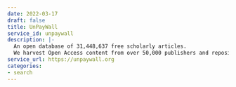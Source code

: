 ```yaml
---
date: 2022-03-17
draft: false
title: UnPayWall
service_id: unpaywall
description: |-
  An open database of 31,448,637 free scholarly articles.
  We harvest Open Access content from over 50,000 publishers and repositories, and make it easy to find, track, and use.
service_url: https://unpaywall.org
categories:
- search
---
```



